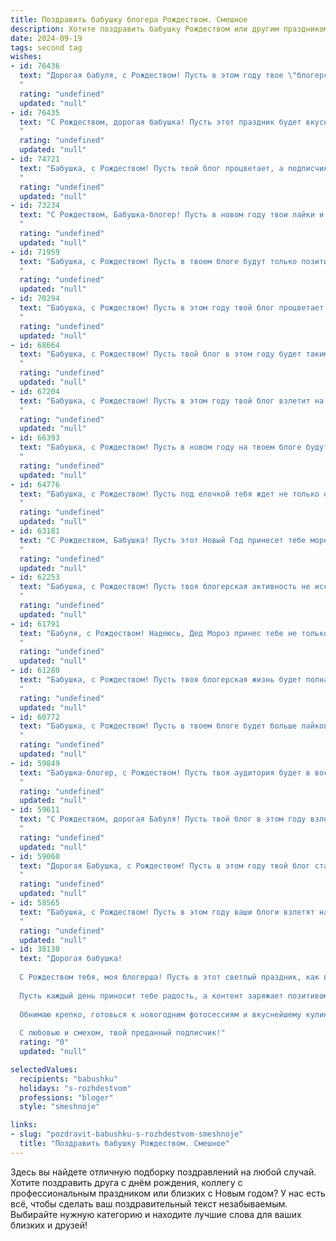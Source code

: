 ```yaml
---
title: Поздравить бабушку блогера Рождеством. Смешное
description: Хотите поздравить бабушку Рождеством или другим праздником? Наш ИИ создаст незабываемое поздравление, а вы обязательно выделитесь среди других.  
date: 2024-09-19
tags: second tag
wishes:
- id: 76436
  text: "Дорогая бабуля, с Рождеством! Пусть в этом году твое \"блогерское\" кресло будет полным подарков, а подписчики - исключительно добрыми и милыми! 😉
  "
  rating: "undefined"
  updated: "null"
- id: 76435
  text: "С Рождеством, дорогая бабушка! Пусть этот праздник будет вкусным, как твой фирменный салат оливье, и душевным, как твои истории из юности!  🎄🎉
  "
  rating: "undefined"
  updated: "null"
- id: 74721
  text: "Бабушка, с Рождеством! Пусть твой блог процветает, а подписчики растут как на дрожжах!  Хоть ты и современная бабушка, но Рождество всё равно отмечай по старинке - с пельменями и мандаринами! 😉
  "
  rating: "undefined"
  updated: "null"
- id: 73234
  text: "С Рождеством, Бабушка-блогер! Пусть в новом году твои лайки и просмотры растут как на дрожжах, а комментарии будут только добрыми! 😄🎄🎉
  "
  rating: "undefined"
  updated: "null"
- id: 71959
  text: "Бабушка, с Рождеством! Пусть в твоем блоге будут только позитивные комментарии, а подписчики - только добрые и ласковые!  И, самое главное, чтобы каждый день был наполнен радостью, как рождественский пряник глазурью! 😉
  "
  rating: "undefined"
  updated: "null"
- id: 70294
  text: "Бабушка, с Рождеством! Пусть в этом году твой блог процветает, подписчики заполонят комментарии хвалебными отзывами, а реклама принесет тебе горы подарков! 😂🎄🎁
  "
  rating: "undefined"
  updated: "null"
- id: 68664
  text: "Бабушка, с Рождеством! Пусть твой блог в этом году будет таким же ярким и позитивным, как твоя гирлянда на елке, а подписчики – такими же очаровательными, как ты в молодости! 😉🎄🎅
  "
  rating: "undefined"
  updated: "null"
- id: 67204
  text: "Бабушка, с Рождеством! Пусть в этом году твой блог взлетит на вершину чартов, а комментарии под видео будут только полны восторга и лайков! 😉🎄🎅
  "
  rating: "undefined"
  updated: "null"
- id: 66393
  text: "Бабушка, с Рождеством! Пусть в новом году на твоем блоге будут только positive vibes и лайки от самых преданных подписчиков - внуков! 😉🎄🎅
  "
  rating: "undefined"
  updated: "null"
- id: 64776
  text: "Бабушка, с Рождеством! Пусть под елочкой тебя ждет не только оливье, но и новый крутой телефон для твоих блогерских будней! 😉 Не забудь рассказать своим подписчикам, как вкусно пахнет мандаринами и как весело петь колядки! 🥳
  "
  rating: "undefined"
  updated: "null"
- id: 63181
  text: "С Рождеством, Бабушка! Пусть этот Новый Год принесет тебе море лайков, подписчиков и, конечно же, внучат-активистов, которые будут постить твои рецепты в сторис!  🎄🎅
  "
  rating: "undefined"
  updated: "null"
- id: 62253
  text: "Бабушка, с Рождеством! Пусть твоя блогерская активность не иссякнет, а число подписчиков будет расти быстрее, чем снежный ком! 😉🎄🎅
  "
  rating: "undefined"
  updated: "null"
- id: 61791
  text: "Бабуля, с Рождеством! Надеюсь, Дед Мороз принес тебе не только праздничный торт, но и свежий контент для твоего блога! Пусть в новом году твои подписчики растут как на дрожжах, а лайки сыплются, как снег в новогоднюю ночь!
  "
  rating: "undefined"
  updated: "null"
- id: 61280
  text: "Бабушка, с Рождеством! Пусть твоя блогерская жизнь будет полна лайков, просмотров и новых идей, а подписчики - только добрыми и благодарными! 😉
  "
  rating: "undefined"
  updated: "null"
- id: 60772
  text: "Бабушка, с Рождеством! Пусть в твоем блоге будет больше лайков, чем у бабушки из соседнего дома, а  комментарии только добрые и позитивные! 😄  🎄
  "
  rating: "undefined"
  updated: "null"
- id: 59849
  text: "Бабушка-блогер, с Рождеством! Пусть твоя аудитория будет в восторге от твоих праздничных рецептов и новогодних лайфхаков, а количество подписчиков растет быстрее, чем елка украшается гирляндами! 😉🎄
  "
  rating: "undefined"
  updated: "null"
- id: 59611
  text: "С Рождеством, дорогая Бабуля! Пусть твой блог в этом году взлетит на вершину популярности, а количество подписчиков перевалит за миллион! Хоть я и не знаю, как тебе это удастся, но желаю тебе кучу вдохновения и еще больше креатива! 😉🎄
  "
  rating: "undefined"
  updated: "null"
- id: 59060
  text: "Дорогая Бабушка, с Рождеством! Пусть в этом году твой блог станет ещё более популярным, а твои подписчики – ещё более преданными, как ты преданна нам, своим внукам! 🎄🎅🤩
  "
  rating: "undefined"
  updated: "null"
- id: 58565
  text: "Бабушка, с Рождеством! Пусть в этом году ваши блоги взлетят на вершину популярности, а подписчики сыплются как снежинки! 😄
  "
  rating: "undefined"
  updated: "null"
- id: 38130
  text: "Дорогая бабушка!
  
  С Рождеством тебя, моя блогерша! Пусть в этот светлый праздник, как в твоем блоге, жизнь будет яркой, а подписчики — многочисленными! Желаю, чтобы все твои идеи сбывались, как рождественские желания, а лайки сыпались, как снежинки за окном!
  
  Пусть каждый день приносит тебе радость, а контент заряжает позитивом, как твоя любимая Рождественская карамель! Желаю здоровья, как у супергероя, и счастья, как у самого популярного блогера!
  
  Обнимаю крепко, готовься к новогодним фотосессиям и вкуснейшему кулинарному контенту!
  
  С любовью и смехом, твой преданный подписчик!"
  rating: "0"
  updated: "null"

selectedValues:
  recipients: "babushku"
  holidays: "s-rozhdestvom"
  professions: "bloger"
  style: "smeshnoje"

links:
- slug: "pozdravit-babushku-s-rozhdestvom-smeshnoje"
  title: "Поздравить бабушку Рождеством. Смешное"
---
```


Здесь вы найдете отличную подборку поздравлений на любой случай. 
Хотите поздравить друга с днём рождения, коллегу с профессиональным праздником или близких с Новым годом? У нас есть всё, чтобы сделать ваш поздравительный текст незабываемым. Выбирайте нужную категорию и находите лучшие слова для ваших близких и друзей!

